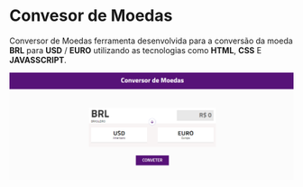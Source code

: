 # Convesor de Moedas

Conversor de Moedas ferramenta desenvolvida para a conversão da moeda **BRL** para **USD** / **EURO** utilizando as tecnologias como **HTML**, **CSS** E **JAVASSCRIPT**.

![enter image description here](https://github.com/wesleycsv/conversor-moeda/blob/master/print.png?raw=true)
